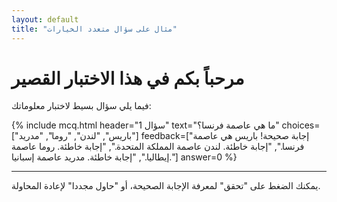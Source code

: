 ```yaml
---
layout: default
title: "مثال على سؤال متعدد الخيارات"
---
```


# مرحباً بكم في هذا الاختبار القصير

فيما يلي سؤال بسيط لاختبار معلوماتك:

{% include mcq.html
   header="سؤال 1"
   text="ما هي عاصمة فرنسا؟"
   choices=["باريس", "لندن", "روما", "مدريد"]
   feedback=["إجابة صحيحة! باريس هي عاصمة فرنسا.", "إجابة خاطئة. لندن عاصمة المملكة المتحدة.", "إجابة خاطئة. روما عاصمة إيطاليا.", "إجابة خاطئة. مدريد عاصمة إسبانيا."]
   answer=0
%}

---

يمكنك الضغط على "تحقق" لمعرفة الإجابة الصحيحة، أو "حاول مجددا" لإعادة المحاولة.

